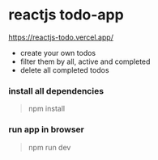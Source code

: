 # **reactjs todo-app**

https://reactjs-todo.vercel.app/
- create your own todos
- filter them by all, active and completed
- delete all completed todos

### install all dependencies

> npm install

### run app in browser

> npm run dev
